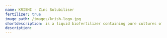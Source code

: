 ```yaml
---
name: KRISHI - Zinc Solubiliser
fertilizer: true
image_path: /images/krish-logo.jpg
shortdescription: is a liquid biofertilizer containing pure cultures of naturally-occurring soil-borne Zinc Solubilising bacterium
description:
---
```

